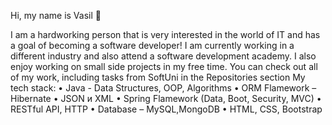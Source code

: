 Hi, my name is Vasil 👋 

I am a hardworking person that is very interested in the world of IT and has a goal of becoming a software developer! I am currently working in a different industry and also attend a software development academy. I also enjoy working on small side projects in my free time. You can check out all of my work, including tasks from SoftUni in the Repositories section
My tech stack:
•	Java - Data Structures, OOP, Algorithms
•	ORM Flamework – Hibernate
•	JSON и XML 
•	Spring Flamework (Data, Boot, Security, MVC)
•	RESTful API, HTTP
•	Database – MySQL,MongoDB 
•	HTML, CSS, Bootstrap
